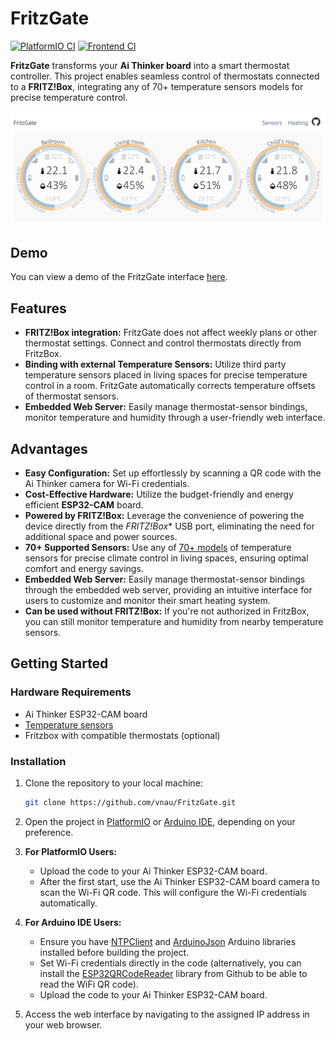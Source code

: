 # FritzGate

[![PlatformIO CI](https://github.com/vnau/FritzGate/actions/workflows/platformio.yml/badge.svg)](https://github.com/vnau/FritzGate/actions/workflows/platformio.yml)
[![Frontend CI](https://github.com/vnau/FritzGate/actions/workflows/deploy.yml/badge.svg)](https://github.com/vnau/FritzGate/actions/workflows/deploy.yml)

**FritzGate** transforms your **Ai Thinker board** into a smart thermostat controller. This project enables seamless control of thermostats connected to a **FRITZ!Box**, integrating any of 70+ temperature sensors models for precise temperature control.

![FritzGate screenshot](docs/FritzGate_Screenshot.svg)

## Demo

You can view a demo of the FritzGate interface [here](https://vnau.github.io/FritzGate/).

## Features

- **FRITZ!Box integration:** FritzGate does not affect weekly plans or other thermostat settings. Connect and control thermostats directly from FritzBox.
- **Binding with external Temperature Sensors:** Utilize third party temperature sensors placed in living spaces for precise temperature control in a room. FritzGate automatically corrects temperature offsets of thermostat sensors.
- **Embedded Web Server:** Easily manage thermostat-sensor bindings, monitor temperature and humidity through a user-friendly web interface.

## Advantages

- **Easy Configuration:** Set up effortlessly by scanning a QR code with the Ai Thinker camera for Wi-Fi credentials.
- **Cost-Effective Hardware:** Utilize the budget-friendly and energy efficient **ESP32-CAM** board.
- **Powered by FRITZ!Box:** Leverage the convenience of powering the device directly from the *FRITZ!Box** USB port, eliminating the need for additional space and power sources.
- **70+ Supported Sensors:** Use any of [70+ models](https://decoder.theengs.io/devices/devices.html) of temperature sensors for precise climate control in living spaces, ensuring optimal comfort and energy savings.
- **Embedded Web Server:** Easily manage thermostat-sensor bindings through the embedded web server, providing an intuitive interface for users to customize and monitor their smart heating system.
- **Can be used without FRITZ!Box:** If you're not authorized in FritzBox, you can still monitor temperature and humidity from nearby temperature sensors.

## Getting Started

### Hardware Requirements

- Ai Thinker ESP32-CAM board
- [Temperature sensors](https://decoder.theengs.io/devices/devices.html)
- Fritzbox with compatible thermostats (optional)

### Installation

1. Clone the repository to your local machine:

    ```bash
    git clone https://github.com/vnau/FritzGate.git
    ```

2. Open the project in [PlatformIO](https://platformio.org/) or [Arduino IDE](https://www.arduino.cc/en/software), depending on your preference.

3. **For PlatformIO Users:**
   - Upload the code to your Ai Thinker ESP32-CAM board.
   - After the first start, use the Ai Thinker ESP32-CAM board camera to scan the Wi-Fi QR code. This will configure the Wi-Fi credentials automatically.

4. **For Arduino IDE Users:**
   - Ensure you have  [NTPClient](https://github.com/arduino-libraries/NTPClient) and [ArduinoJson](https://github.com/bblanchon/ArduinoJson) Arduino libraries installed before building the project.
   - Set Wi-Fi credentials directly in the code (alternatively, you can install the [ESP32QRCodeReader](https://github.com/alvarowolfx/ESP32QRCodeReader) library from Github to be able to read the WiFi QR code).
   - Upload the code to your Ai Thinker ESP32-CAM board.

5. Access the web interface by navigating to the assigned IP address in your web browser.
